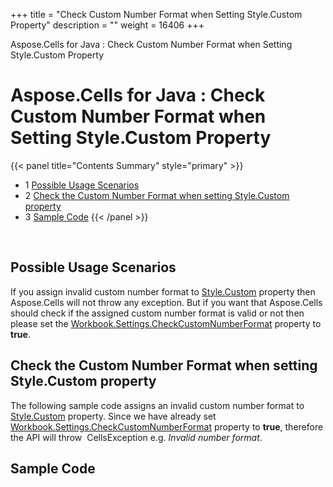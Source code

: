 +++
title = "Check Custom Number Format when Setting Style.Custom Property" 
description = "" 
weight = 16406 
+++

Aspose.Cells for Java : Check Custom Number Format when Setting Style.Custom Property  

# Aspose.Cells for Java : Check Custom Number Format when Setting Style.Custom Property


{{< panel title="Contents Summary" style="primary" >}}
*   1 [Possible Usage Scenarios](#CheckCustomNumberFormatwhenSettingStyle.CustomProperty-PossibleUsageScenarios)
*   2 [Check the Custom Number Format when setting Style.Custom property](#CheckCustomNumberFormatwhenSettingStyle.CustomProperty-ChecktheCustomNumberFormatwhensettingStyle.Customproperty)
*   3 [Sample Code](#CheckCustomNumberFormatwhenSettingStyle.CustomProperty-SampleCode)
{{< /panel >}}
 

 

## Possible Usage Scenarios

If you assign invalid custom number format to [Style.Custom](https://apireference.aspose.com/java/cells/com.aspose.cells/style#Custom) property then Aspose.Cells will not throw any exception. But if you want that Aspose.Cells should check if the assigned custom number format is valid or not then please set the [Workbook.Settings.CheckCustomNumberFormat](https://apireference.aspose.com/java/cells/com.aspose.cells/workbooksettings#CheckCustomNumberFormat) property to **true**.

## Check the Custom Number Format when setting Style.Custom property

The following sample code assigns an invalid custom number format to [Style.Custom](https://apireference.aspose.com/java/cells/com.aspose.cells/style#Custom) property. Since we have already set [Workbook.Settings.CheckCustomNumberFormat](https://apireference.aspose.com/java/cells/com.aspose.cells/workbooksettings#CheckCustomNumberFormat) property to **true**, therefore the API will throw  CellsException e.g. *Invalid number format*. 

## Sample Code

